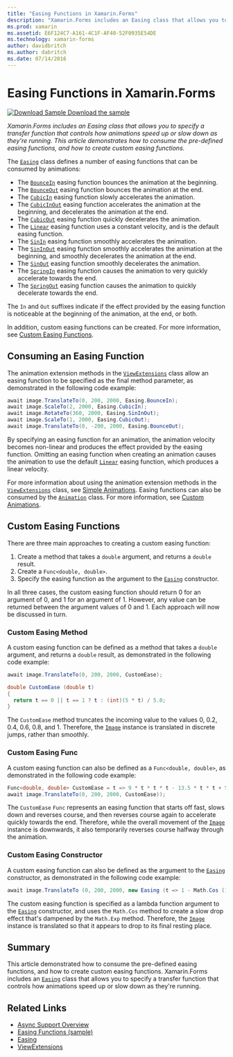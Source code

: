```yaml
---
title: "Easing Functions in Xamarin.Forms"
description: "Xamarin.Forms includes an Easing class that allows you to specify a transfer function that controls how animations speed up or slow down as they're running. This article demonstrates how to consume the pre-defined easing functions, and how to create custom easing functions."
ms.prod: xamarin
ms.assetid: E6F124C7-A161-4C1F-AF40-52F0935E54DE
ms.technology: xamarin-forms
author: davidbritch
ms.author: dabritch
ms.date: 07/14/2016
---
```


# Easing Functions in Xamarin.Forms

[![Download Sample](~/media/shared/download.png) Download the sample](https://developer.xamarin.com/samples/xamarin-forms/UserInterface/Animation/Easing/)

_Xamarin.Forms includes an Easing class that allows you to specify a transfer function that controls how animations speed up or slow down as they're running. This article demonstrates how to consume the pre-defined easing functions, and how to create custom easing functions._


The [`Easing`](xref:Xamarin.Forms.Easing) class defines a number of easing functions that can be consumed by animations:

- The [`BounceIn`](xref:Xamarin.Forms.Easing.BounceIn) easing function bounces the animation at the beginning.
- The [`BounceOut`](xref:Xamarin.Forms.Easing.BounceOut) easing function bounces the animation at the end.
- The [`CubicIn`](xref:Xamarin.Forms.Easing.CubicIn) easing function slowly accelerates the animation.
- The [`CubicInOut`](xref:Xamarin.Forms.Easing.CubicInOut) easing function accelerates the animation at the beginning, and decelerates the animation at the end.
- The [`CubicOut`](xref:Xamarin.Forms.Easing.CubicOut) easing function quickly decelerates the animation.
- The [`Linear`](xref:Xamarin.Forms.Easing.Linear) easing function uses a constant velocity, and is the default easing function.
- The [`SinIn`](xref:Xamarin.Forms.Easing.SinIn) easing function smoothly accelerates the animation.
- The [`SinInOut`](xref:Xamarin.Forms.Easing.SinInOut) easing function smoothly accelerates the animation at the beginning, and smoothly decelerates the animation at the end.
- The [`SinOut`](xref:Xamarin.Forms.Easing.SinOut) easing function smoothly decelerates the animation.
- The [`SpringIn`](xref:Xamarin.Forms.Easing.SpringIn) easing function causes the animation to very quickly accelerate towards the end.
- The [`SpringOut`](xref:Xamarin.Forms.Easing.SpringOut) easing function causes the animation to quickly decelerate towards the end.

The `In` and `Out` suffixes indicate if the effect provided by the easing function is noticeable at the beginning of the animation, at the end, or both.

In addition, custom easing functions can be created. For more information, see [Custom Easing Functions](#customeasing).

## Consuming an Easing Function

The animation extension methods in the [`ViewExtensions`](xref:Xamarin.Forms.ViewExtensions) class allow an easing function to be specified as the final method parameter, as demonstrated in the following code example:

```csharp
await image.TranslateTo(0, 200, 2000, Easing.BounceIn);
await image.ScaleTo(2, 2000, Easing.CubicIn);
await image.RotateTo(360, 2000, Easing.SinInOut);
await image.ScaleTo(1, 2000, Easing.CubicOut);
await image.TranslateTo(0, -200, 2000, Easing.BounceOut);
```

By specifying an easing function for an animation, the animation velocity becomes non-linear and produces the effect provided by the easing function. Omitting an easing function when creating an animation causes the animation to use the default [`Linear`](xref:Xamarin.Forms.Easing.Linear) easing function, which produces a linear velocity.

For more information about using the animation extension methods in the [`ViewExtensions`](xref:Xamarin.Forms.ViewExtensions) class, see [Simple Animations](~/xamarin-forms/user-interface/animation/simple.md). Easing functions can also be consumed by the [`Animation`](xref:Xamarin.Forms.Animation) class. For more information, see [Custom Animations](~/xamarin-forms/user-interface/animation/custom.md).

<a name="customeasing" />

## Custom Easing Functions

There are three main approaches to creating a custom easing function:

1. Create a method that takes a `double` argument, and returns a `double` result.
1. Create a `Func<double, double>`.
1. Specify the easing function as the argument to the [`Easing`](xref:Xamarin.Forms.Easing) constructor.

In all three cases, the custom easing function should return 0 for an argument of 0, and 1 for an argument of 1. However, any value can be returned between the argument values of 0 and 1. Each approach will now be discussed in turn.

### Custom Easing Method

A custom easing function can be defined as a method that takes a `double` argument, and returns a `double` result, as demonstrated in the following code example:

```csharp
await image.TranslateTo(0, 200, 2000, CustomEase);

double CustomEase (double t)
{
  return t == 0 || t == 1 ? t : (int)(5 * t) / 5.0;
}
```

The `CustomEase` method truncates the incoming value to the values 0, 0.2, 0.4, 0.6, 0.8, and 1. Therefore, the [`Image`](xref:Xamarin.Forms.Image) instance is translated in discrete jumps, rather than smoothly.

### Custom Easing Func

A custom easing function can also be defined as a `Func<double, double>`, as demonstrated in the following code example:

```csharp
Func<double, double> CustomEase = t => 9 * t * t * t - 13.5 * t * t + 5.5 * t;
await image.TranslateTo(0, 200, 2000, CustomEase));
```

The `CustomEase` `Func` represents an easing function that starts off fast, slows down and reverses course, and then reverses course again to accelerate quickly towards the end. Therefore, while the overall movement of the [`Image`](xref:Xamarin.Forms.Image) instance is downwards, it also temporarily reverses course halfway through the animation.

### Custom Easing Constructor

A custom easing function can also be defined as the argument to the [`Easing`](xref:Xamarin.Forms.Easing) constructor, as demonstrated in the following code example:

```csharp
await image.TranslateTo (0, 200, 2000, new Easing (t => 1 - Math.Cos (10 * Math.PI * t) * Math.Exp (-5 * t)));
```

The custom easing function is specified as a lambda function argument to the [`Easing`](xref:Xamarin.Forms.Easing) constructor, and uses the `Math.Cos` method to create a slow drop effect that's dampened by the `Math.Exp` method. Therefore, the [`Image`](xref:Xamarin.Forms.Image) instance is translated so that it appears to drop to its final resting place.

## Summary

This article demonstrated how to consume the pre-defined easing functions, and how to create custom easing functions. Xamarin.Forms includes an [`Easing`](xref:Xamarin.Forms.Easing) class that allows you to specify a transfer function that controls how animations speed up or slow down as they're running.



## Related Links

- [Async Support Overview](~/cross-platform/platform/async.md)
- [Easing Functions (sample)](https://developer.xamarin.com/samples/xamarin-forms/UserInterface/Animation/Easing/)
- [Easing](xref:Xamarin.Forms.Easing)
- [ViewExtensions](xref:Xamarin.Forms.ViewExtensions)
